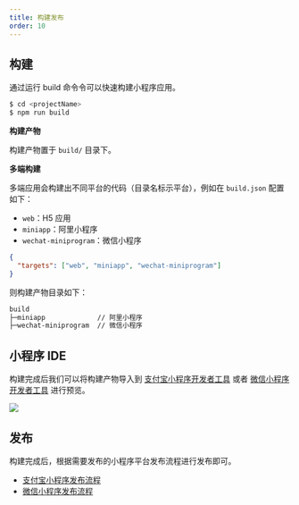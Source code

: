 ```yaml
---
title: 构建发布
order: 10
---
```


## 构建

通过运行 build 命令令可以快速构建小程序应用。

```bash
$ cd <projectName>
$ npm run build
```

**构建产物**

构建产物置于 `build/` 目录下。

**多端构建**

多端应用会构建出不同平台的代码（目录名标示平台），例如在 `build.json` 配置如下：

* `web`：H5 应用
* `miniapp`：阿里小程序
* `wechat-miniprogram`：微信小程序

```json
{
  "targets": ["web", "miniapp", "wechat-miniprogram"]
}
```

则构建产物目录如下：

```markdown
build
├─miniapp             // 阿里小程序
├─wechat-miniprogram  // 微信小程序
```

## 小程序 IDE

构建完成后我们可以将构建产物导入到 [支付宝小程序开发者工具](https://opendocs.alipay.com/mini/ide/download) 或者 [微信小程序开发者工具](https://developers.weixin.qq.com/miniprogram/dev/devtools/download.html) 进行预览。

![](https://img.alicdn.com/tfs/TB1tk55diDsXe8jSZR0XXXK6FXa-2880-1754.png)


## 发布

构建完成后，根据需要发布的小程序平台发布流程进行发布即可。

- [支付宝小程序发布流程](https://opendocs.alipay.com/mini/introduce/release)
- [微信小程序发布流程](https://developers.weixin.qq.com/miniprogram/dev/framework/quickstart/release.html#%E5%B0%8F%E7%A8%8B%E5%BA%8F%E7%9A%84%E7%89%88%E6%9C%AC)
